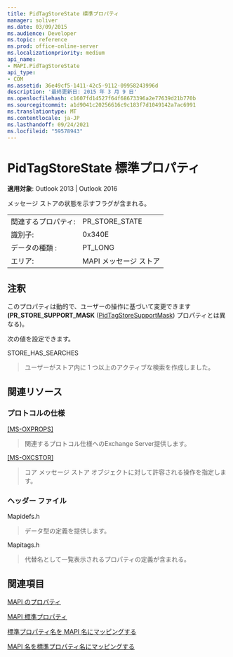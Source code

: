 ```yaml
---
title: PidTagStoreState 標準プロパティ
manager: soliver
ms.date: 03/09/2015
ms.audience: Developer
ms.topic: reference
ms.prod: office-online-server
ms.localizationpriority: medium
api_name:
- MAPI.PidTagStoreState
api_type:
- COM
ms.assetid: 36e49cf5-1411-42c5-9112-09958243996d
description: '最終更新日: 2015 年 3 月 9 日'
ms.openlocfilehash: c1607fd14527f64f68673396a2e77639d21b770b
ms.sourcegitcommit: a1d9041c20256616c9c183f7d1049142a7ac6991
ms.translationtype: MT
ms.contentlocale: ja-JP
ms.lasthandoff: 09/24/2021
ms.locfileid: "59578943"
---
```

# <a name="pidtagstorestate-canonical-property"></a>PidTagStoreState 標準プロパティ

  
  
**適用対象**: Outlook 2013 | Outlook 2016 
  
メッセージ ストアの状態を示すフラグが含まれる。 
  
|||
|:-----|:-----|
|関連するプロパティ:  <br/> |PR_STORE_STATE  <br/> |
|識別子:  <br/> |0x340E  <br/> |
|データの種類 :   <br/> |PT_LONG  <br/> |
|エリア:  <br/> |MAPI メッセージ ストア  <br/> |
   
## <a name="remarks"></a>注釈

このプロパティは動的で、ユーザーの操作に基づいて変更できます **(PR_STORE_SUPPORT_MASK** ([PidTagStoreSupportMask](pidtagstoresupportmask-canonical-property.md)) プロパティとは異なる)。 
  
次の値を設定できます。
  
STORE_HAS_SEARCHES 
  
> ユーザーがストア内に 1 つ以上のアクティブな検索を作成しました。
    
## <a name="related-resources"></a>関連リソース

### <a name="protocol-specifications"></a>プロトコルの仕様

[[MS-OXPROPS]](https://msdn.microsoft.com/library/f6ab1613-aefe-447d-a49c-18217230b148%28Office.15%29.aspx)
  
> 関連するプロトコル仕様へのExchange Server提供します。
    
[[MS-OXCSTOR]](https://msdn.microsoft.com/library/d42ed1e0-3e77-4264-bd59-7afc583510e2%28Office.15%29.aspx)
  
> コア メッセージ ストア オブジェクトに対して許容される操作を指定します。
    
### <a name="header-files"></a>ヘッダー ファイル

Mapidefs.h
  
> データ型の定義を提供します。
    
Mapitags.h
  
> 代替名として一覧表示されるプロパティの定義が含まれる。
    
## <a name="see-also"></a>関連項目



[MAPI のプロパティ](mapi-properties.md)
  
[MAPI 標準プロパティ](mapi-canonical-properties.md)
  
[標準プロパティ名を MAPI 名にマッピングする](mapping-canonical-property-names-to-mapi-names.md)
  
[MAPI 名を標準プロパティ名にマッピングする](mapping-mapi-names-to-canonical-property-names.md)

